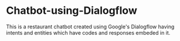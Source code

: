 # Chatbot-using-Dialogflow
This is a restaurant chatbot created using Google's Dialogflow having intents and entities which have codes and responses embeded in it.
